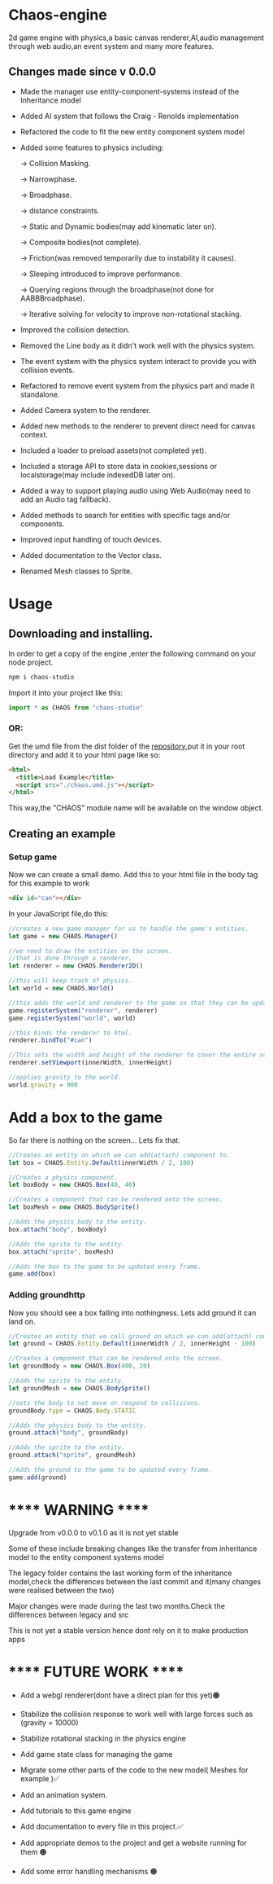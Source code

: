 # Chaos-engine
 2d game engine with physics,a basic canvas renderer,AI,audio management through web audio,an event system and many more features.

## Changes made since v 0.0.0

 - Made the manager use entity-component-systems instead of the Inheritance model
 
 - Added AI system that follows the Craig - Renolds implementation 
 
 - Refactored the code to fit the new entity component system model
 
 - Added some features to physics including:

    -> Collision Masking.

    -> Narrowphase.
    
    -> Broadphase.
    
    -> distance constraints.
    
    -> Static and Dynamic bodies(may add kinematic later on).
    
    -> Composite bodies(not complete).
    
    -> Friction(was removed temporarily due to instability it causes).
    
    -> Sleeping introduced to improve performance.
    
    -> Querying regions through the broadphase(not done for AABBBroadphase).
    
    -> Iterative solving for velocity to improve non-rotational stacking.
    
 - Improved the collision detection.
 - Removed the Line body as it didn't work well with the physics system.
 - The event system with the physics system interact to provide you with collision events.
 - Refactored to remove event system from the physics part and made it standalone.
 
 - Added Camera system to the renderer.
 - Added new methods to the renderer to prevent direct need for canvas context.
 
 - Included a loader to preload assets(not completed yet).
 - Included a storage API to store data in cookies,sessions or localstorage(may include indexedDB later on).
 - Added a way to support playing audio using Web Audio(may need to add an Audio tag fallback).
 
 - Added methods to search for entities with specific tags and/or components.
 
 - Improved input handling of touch devices.
 
 - Added documentation to the Vector class.
 
 - Renamed Mesh classes to Sprite.

# Usage
## Downloading and installing.
In order to get a copy of the engine ,enter the following command on your node project.

```bash
npm i chaos-studio
```
Import it into your project like this:
```javascript
import * as CHAOS from "chaos-studio"
```
### OR:

Get the umd file from the dist folder of the [repository](https://github.com/waynemwashuma/chaos-engine),put it in your root directory and add it to your html page like so:

```html
<html>
  <title>Load Example</title>
  <script src="./chaos.umd.js"></script>
</html>
```
This way,the "CHAOS" module name will be available on the window object.

## Creating an example
### Setup game
Now we can create a small demo.
Add this to your html file in the body tag for this example to work
```html
<div id="can"></div>
```
In your JavaScript file,do this:
```javascript
//creates a new game manager for us to handle the game's entities.
let game = new CHAOS.Manager()

//we need to draw the entities on the screen.
//that is done through a renderer.
let renderer = new CHAOS.Renderer2D()

//this will keep track of physics.
let world = new CHAOS.World()

//this adds the world and renderer to the game so that they can be updated every frame.
game.registerSystem("renderer", renderer)
game.registerSystem("world", world)

//this binds the renderer to html.
renderer.bindTo("#can")

//This sets the width and height of the renderer to cover the entire screen.
renderer.setViewport(innerWidth, innerHeight)

//applies gravity to the world.
world.gravity = 900
```
# Add a box to the game

So far there is nothing on the screen... Lets fix that.
```javascript
//Creates an entity on which we can add(attach) component to.
let box = CHAOS.Entity.Default(innerWidth / 2, 100)

//Creates a physics component.
let boxBody = new CHAOS.Box(40, 40)

//Creates a component that can be rendered onto the screen.
let boxMesh = new CHAOS.BodySprite()

//Adds the physics body to the entity.
box.attach("body", boxBody)

//Adds the sprite to the entity.
box.attach("sprite", boxMesh)

//Adds the box to the game to be updated every frame.
game.add(box)
```
### Adding groundhttp

Now you should see a box falling into nothingness.
Lets add ground it can land on.
```javascript
//Creates an entity that we call ground on which we can add(attach) component to.
let ground = CHAOS.Entity.Default(innerWidth / 2, innerHeight - 100)

//Creates a component that can be rendered onto the screen.
let groundBody = new CHAOS.Box(400, 20)

//Adds the sprite to the entity.
let groundMesh = new CHAOS.BodySprite()

//sets the body to not move or respond to collisions.
groundBody.type = CHAOS.Body.STATIC

//Adds the physics body to the entity.
ground.attach("body", groundBody)

//Adds the sprite to the entity.
ground.attach("sprite", groundMesh)

//Adds the ground to the game to be updated every frame.
game.add(ground)
```


# **** WARNING ****

Upgrade from v0.0.0 to v0.1.0 as it is not yet stable

Some of these include breaking changes like 
the transfer from inheritance model to the 
entity component systems model
 
The legacy folder contains the last working
form of the inheritance model,check the differences between the last commit and it(many changes were realised between the two)

Major changes were made during the last two months.Check the differences between legacy and src

This is not yet a stable version hence dont rely on it to make production apps

 
 
# **** FUTURE WORK ****
 
 - Add a webgl renderer(dont have a direct plan for this yet)🟠
 - Stabilize the collision response to work well with large forces such as (gravity =  10000)
 - Stabilize rotational stacking in the physics engine
 - Add game state class for managing the game
 
 - Migrate some other parts of the code to the new model( Meshes for example )✅
 - Add an animation system.
 - Add tutorials to this game engine
 - Add documentation to every file in this project.✅
 - Add appropriate demos to the project and get a website running for them 🟠
 - Add some error handling mechanisms 🟠